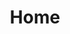 ---
title: Home
omit_header_text: true

TODO: TRANSLATE

# The `segments` param will generate homepage segments (vertical sections).
# For the supported segment types and required params, see README.md#homepage-segments
segments:
  # Brief description of the project
  - type: markdown
    url: segments/short-about.md
  
  # Responsive three-column icons
  - type: icons
    icons:
      - icon: fas fa-laptop-code
        text: Growing tech literacy
      - icon: fas fa-wifi
        text: Expanding internet access
      - icon: fas fa-people-carry
        text: Building community autonomy

  # Simple heading
  - type: heading
    text: Current work

  # Norris Square project
  - type: call-to-action-image
    heading: Norris Square Network
    text: We are building our first community wireless network in the area around <i class="fa fa-map-marker"></i> [Norris Square Park](https://goo.gl/maps/e4dJb3ghqgnNP53e8). If you live there, you can either get connected or host an antenna to connect your neighbors. 
    link:
      text: Get Connected
      href: getconnected/
    image: 
      src: /images/nsp_map.png
      alt: A map image showing Norris Square Park and the surrounding area.

  # Full-width image (75vh)
  - type: image
    class: opos-top
    src: images/nsnp_antenna.jpg
    alt: "A white antenna mounted on the corner of the Norris Square Neighborhood Project building"

  - type: heading
    text: Get involved
    # class: bg-pcw-dark-blue

  - type: call-to-action
    heading: We are looking for volunteers!
    text: Our people handle antennas installations, network management, planning, community outreach, building software, making materials, and much more.
    link: 
      text: Get involved
      href: volunteer/
    # class: bg-pcw-dark-blue

  - type: image
    src: images/hero.jpg
    alt: A Philly Community Wireless sign reading "Free WiFi available here", amongst some flowers in Norris Square Park

  - type: markdown
    url: contact.md
---
